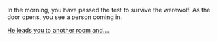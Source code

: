 In the morning, you have passed the test to survive the werewolf.
As the door opens, you see a person coming in.

[He leads you to another room and....](s4-e-ygcandies.md)
